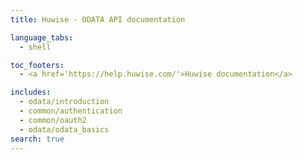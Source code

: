 ```yaml
---
title: Huwise - ODATA API documentation

language_tabs:
  - shell

toc_footers:
  - <a href='https://help.huwise.com/'>Huwise documentation</a>

includes:
  - odata/introduction
  - common/authentication
  - common/oauth2
  - odata/odata_basics
search: true
---
```

